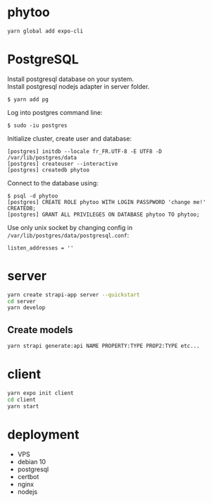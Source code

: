 # phytoo

```sh
yarn global add expo-cli
```

# PostgreSQL

Install postgresql database on your system.  
Install postgresql nodejs adapter in server folder.

    $ yarn add pg

Log into postgres command line:

    $ sudo -iu postgres

Initialize cluster, create user and database:

    [postgres] initdb --locale fr_FR.UTF-8 -E UTF8 -D /var/lib/postgres/data
    [postgres] createuser --interactive
    [postgres] createdb phytoo

Connect to the database using:

    $ psql -d phytoo
    [postgres] CREATE ROLE phytoo WITH LOGIN PASSPWORD 'change me!' CREATEDB;
    [postgres] GRANT ALL PRIVILEGES ON DATABASE phytoo TO phytoo;

Use only unix socket by changing config in `/var/lib/postgres/data/postgresql.conf`:

    listen_addresses = ''


# server

```sh
yarn create strapi-app server --quickstart
cd server
yarn develop
```

## Create models

```sh
yarn strapi generate:api NAME PROPERTY:TYPE PROP2:TYPE etc...
```

# client

```sh
yarn expo init client
cd client
yarn start
```

# deployment

 * VPS
 * debian 10
 * postgresql
 * certbot
 * nginx
 * nodejs